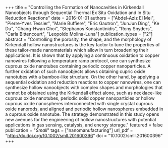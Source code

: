 +++
title = "Controlling the Formation of Nanocavities in Kirkendall Nanoobjects through Sequential Thermal Ex Situ Oxidation and In Situ Reduction Reactions"
date = 2016-01-01
authors = ["Abdel-Aziz El Mel", "Pierre-Yves Tessier", "Marie Buffiere", "Eric Gautron", "JunJun Ding", "Ke Du", "Chang-Hwan Choi", "Stephanos Konstantinidis", "Rony Snyders", "Carla Bittencourt", "Leopoldo Molina-Luna"]
publication_types = ["2"]
abstract = "Controlling the porosity, the shape, and the morphology of Kirkendall hollow nanostructures is the key factor to tune the properties of these tailor-made nanomaterials which allow in turn broadening their applications. It is shown that by applying a continuous oxidation to copper nanowires following a temperature ramp protocol, one can synthesize cuprous oxide nanotubes containing periodic copper nanoparticles. A further oxidation of such nanoobjects allows obtaining cupric oxide nanotubes with a bamboo-like structure. On the other hand, by applying a sequential oxidation and reduction reactions to copper nanowires, one can synthesize hollow nanoobjects with complex shapes and morphologies that cannot be obtained using the Kirkendall effect alone, such as necklace-like cuprous oxide nanotubes, periodic solid copper nanoparticles or hollow cuprous oxide nanospheres interconnected with single crystal cuprous oxide nanorods, and aligned and periodic hollow nanospheres embedded in a cuprous oxide nanotube. The strategy demonstrated in this study opens new avenues for the engineering of hollow nanostructures with potential applications in gas sensing, catalysis, and energy storage."
featured = false
publication = "*Small*"
tags = ["nanomanufacturing"]
url_pdf = "http://dx.doi.org/10.1002/smll.201600396"
doi = "10.1002/smll.201600396"
+++

